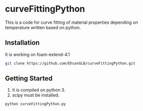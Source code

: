 # curveFittingPython
This is a code for curve fitting of material properties depending on temperature written based on python.


## Installation
It is working on foam-extend-4.1
```bash
git clone https://github.com/EhsanGLB/curveFittingPython.git
```


## Getting Started
1. It is compiled on python 3.
2. scipy must be installed.



```bash
python curveFittingPython.py
```




